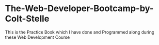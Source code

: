 # The-Web-Developer-Bootcamp-by-Colt-Stelle
This is the Practice Book which I have done and Programmed along during these Web Development Course

